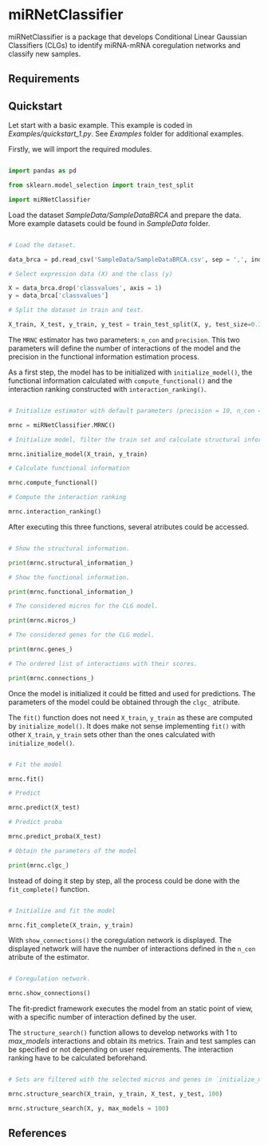 # miRNetClassifier

miRNetClassifier is a package that develops Conditional Linear Gaussian Classifiers (CLGs) to identify miRNA-mRNA coregulation networks and classify new samples.

## Requirements

## Quickstart

Let start with a basic example. This example is coded in *Examples/quickstart_1.py*. See *Examples* folder for additional examples.

Firstly, we will import the required modules.

```python

import pandas as pd

from sklearn.model_selection import train_test_split

import miRNetClassifier

```

Load the dataset *SampleData/SampleDataBRCA* and prepare the data. More example datasets could be found in *SampleData* folder.

```python

# Load the dataset.

data_brca = pd.read_csv('SampleData/SampleDataBRCA.csv', sep = ',', index_col = 0)

# Select expression data (X) and the class (y)

X = data_brca.drop('classvalues', axis = 1)
y = data_brca['classvalues']

# Split the dataset in train and test.

X_train, X_test, y_train, y_test = train_test_split(X, y, test_size=0.3, random_state=1)

```

The `MRNC` estimator has two parameters: `n_con` and `precision`. This two parameters will define the number of interactions of the model and the precision in the functional information estimation process.

As a first step, the model has to be initialized with `initialize_model()`, the functional information calculated with `compute_functional()` and the interaction ranking constructed with `interaction_ranking()`. 

```python

# Initialize estimator with default parameters (precision = 10, n_con = 20)

mrnc = miRNetClassifier.MRNC()

# Initialize model, filter the train set and calculate structural information.

mrnc.initialize_model(X_train, y_train)

# Calculate functional information

mrnc.compute_functional()

# Compute the interaction ranking

mrnc.interaction_ranking()

```

After executing this three functions, several atributes could be accessed.

```python

# Show the structural information.

print(mrnc.structural_information_)

# Show the functional information.

print(mrnc.functional_information_)

# The considered micros for the CLG model.

print(mrnc.micros_)

# The considered genes for the CLG model.

print(mrnc.genes_)

# The ordered list of interactions with their scores.

print(mrnc.connections_)

```

Once the model is initialized it could be fitted and used for predictions. The parameters of the model could be obtained through the `clgc_` atribute.

The `fit()` function does not need `X_train`, `y_train` as these are computed by `initialize_model()`. It does make not sense implementing `fit()` with other `X_train`, `y_train` sets other than the ones calculated with `initialize_model()`.

```python

# Fit the model

mrnc.fit()

# Predict

mrnc.predict(X_test)

# Predict proba

mrnc.predict_proba(X_test)

# Obtain the parameters of the model

print(mrnc.clgc_)

```

Instead of doing it step by step, all the process could be done with the `fit_complete()` function.

```python

# Initialize and fit the model

mrnc.fit_complete(X_train, y_train)

```

With `show_connections()` the coregulation network is displayed. The displayed network will have the number of interactions defined in the `n_con` atribute of the estimator.

```python

# Coregulation network.

mrnc.show_connections()

```

The fit-predict framework executes the model from an static point of view, with a specific number of interaction defined by the user.

The `structure_search()` function allows to develop networks with 1 to *max_models* interactions and obtain its metrics. Train and test samples can be specified or not depending on user requirements. The interaction ranking have to be calculated beforehand.

```python

# Sets are filtered with the selected micros and genes in `initialize_model()`.

mrnc.structure_search(X_train, y_train, X_test, y_test, 100)

mrnc.structure_search(X, y, max_models = 100)

```

## References
